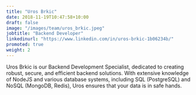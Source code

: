 ```yaml
---
title: "Uros Brkic"
date: 2018-11-19T10:47:58+10:00
draft: false
image: "/images/team/uros_brkic.jpeg"
jobtitle: "Backend Developer"
linkedinurl: "https://www.linkedin.com/in/uros-brkic-1b06234b/"
promoted: true
weight: 2
---
```


Uros Brkic is our Backend Development Specialist, dedicated to creating robust, secure, and efficient backend solutions. With extensive knowledge of NodeJS and various database systems, including SQL (PostgreSQL) and NoSQL (MongoDB, Redis), Uros ensures that your data is in safe hands.
